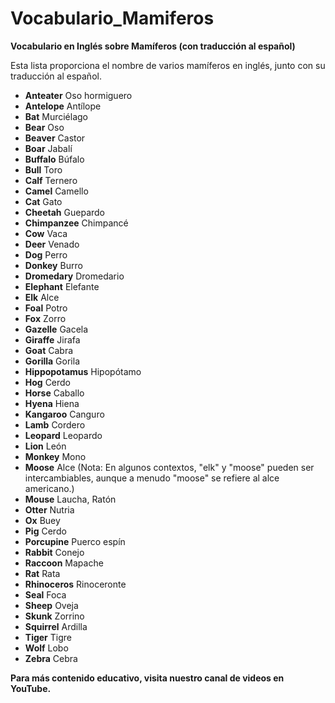 # Vocabulario_Mamiferos



**Vocabulario en Inglés sobre Mamíferos (con traducción al español)**

Esta lista proporciona el nombre de varios mamíferos en inglés, junto con su traducción al español.

*   **Anteater**    Oso hormiguero
*   **Antelope**    Antílope
*   **Bat**    Murciélago
*   **Bear**    Oso
*   **Beaver**    Castor
*   **Boar**    Jabalí
*   **Buffalo**    Búfalo
*   **Bull**    Toro
*   **Calf**    Ternero
*   **Camel**    Camello
*   **Cat**    Gato
*   **Cheetah**    Guepardo
*   **Chimpanzee**    Chimpancé
*   **Cow**    Vaca
*   **Deer**    Venado
*   **Dog**    Perro
*   **Donkey**    Burro
*   **Dromedary**    Dromedario
*   **Elephant**    Elefante
*   **Elk**    Alce
*   **Foal**    Potro
*   **Fox**    Zorro
*   **Gazelle**    Gacela
*   **Giraffe**    Jirafa
*   **Goat**    Cabra
*   **Gorilla**    Gorila
*   **Hippopotamus**    Hipopótamo
*   **Hog**    Cerdo
*   **Horse**    Caballo
*   **Hyena**    Hiena
*   **Kangaroo**    Canguro
*   **Lamb**    Cordero
*   **Leopard**    Leopardo
*   **Lion**    León
*   **Monkey**    Mono
*   **Moose**    Alce (Nota: En algunos contextos, "elk" y "moose" pueden ser intercambiables, aunque a menudo "moose" se refiere al alce americano.)
*   **Mouse**    Laucha, Ratón
*   **Otter**    Nutria
*   **Ox**    Buey
*   **Pig**    Cerdo
*   **Porcupine**    Puerco espín
*   **Rabbit**    Conejo
*   **Raccoon**    Mapache
*   **Rat**    Rata
*   **Rhinoceros**    Rinoceronte
*   **Seal**    Foca
*   **Sheep**    Oveja
*   **Skunk**    Zorrino
*   **Squirrel**    Ardilla
*   **Tiger**    Tigre
*   **Wolf**    Lobo
*   **Zebra**    Cebra

**Para más contenido educativo, visita nuestro canal de videos en YouTube.**

